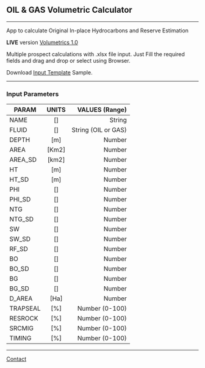 ## OIL & GAS Volumetric Calculator

***
App to calculate Original In-place Hydrocarbons and Reserve Estimation

**LIVE** version [Volumetrics 1.0](https://bit.ly/ogvolum)

Multiple prospect calculations with .xlsx file input. Just Fill the required fields and drag and drop or select using Browser.

Download [Input Template](https://github.com/jlrp132/og_volumetrics/raw/main/sample_input.xlsx) Sample.

***
### Input Parameters
| PARAM    |UNITS| VALUES (Range)     |
|----------|:---:|-------------------:|
| NAME     |[]   | String             |
| FLUID    |[]   | String (OIL or GAS)|
| DEPTH    |[m]  | Number             |
| AREA     |[Km2]| Number             |
| AREA_SD  |[km2]| Number             |	
| HT	   |[m]  | Number             |
| HT_SD    |[m]	 | Number             | 
| PHI      |[]	 | Number             |
| PHI_SD   |[]	 | Number             |
| NTG	   |[]   | Number             |
| NTG_SD   |[]   | Number             |
| SW	   |[]   | Number             |
| SW_SD    |[]   | Number             |
| RF_SD	   |[]   | Number             |
| BO	   |[]   | Number             |
| BO_SD	   |[]   | Number             |
| BG	   |[]   | Number             |
| BG_SD	   |[]   | Number             |
| D_AREA   |[Ha] | Number             |
| TRAPSEAL |[%]  | Number (0-100)     |
| RESROCK  |[%]  | Number (0-100)     | 
| SRCMIG   |[%]  | Number (0-100)     |
| TIMING   |[%]  | Number (0-100)     |

***
<a href="mailto:jlrp132@gmail.com">Contact</a>
